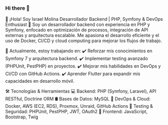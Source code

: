 ### Hi there 👋

👋 ¡Hola! Soy Israel Molina
Desarrollador Backend | PHP, Symfony & DevOps Enthusiast 🚀
Soy un desarrollador backend con experiencia en PHP y Symfony, enfocado en optimización de procesos, integración de API externas y arquitectura escalable. Me apasiona el desarrollo eficiente y el uso de Docker, CI/CD y cloud computing para mejorar los flujos de trabajo.

🎯 Actualmente, estoy trabajando en:
✔️ Reforzar mis conocimientos en Symfony 7 y arquitectura backend.
✔️ Implementar testing avanzado (PHPUnit, PestPHP) en proyectos.
✔️ Mejorar mis habilidades en DevOps y CI/CD con GitHub Actions.
✔️ Aprender Flutter para expandir mis capacidades en desarrollo móvil.

🛠️ Tecnologías & Herramientas
💻 Backend: PHP (Symfony, Laravel), API RESTful, Doctrine ORM
🛢️ Bases de Datos: MySQL
🚀 DevOps & Cloud: Docker, AWS (EC2, RDS), Proxmox, Unraid, GitHub Actions
🧪 Testing & Seguridad: PHPUnit, PestPHP, JWT, OAuth2
🎨 Frontend: JavaScript, Bootstrap, Twig


